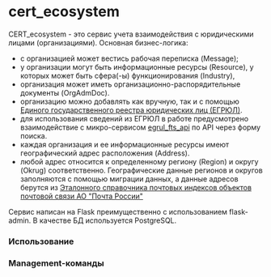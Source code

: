# cert_ecosystem

CERT_ecosystem - это сервис учета взаимодействия с юридическими лицами (организациями).
Основная бизнес-логика:
* с организацией может вестись рабочая переписка (Message);
* у организации могут быть информационные ресурсы (Resource), у которых может быть сфера(-ы) функционирования (Industry),
* организация может иметь организационно-распорядительные документы (OrgAdmDoc).
* организацию можно добавлять как вручную, так и с помощью 
[Единого государственного реестра юридических лиц (ЕГРЮЛ)](https://ru.wikipedia.org/wiki/%D0%95%D0%B4%D0%B8%D0%BD%D1%8B%D0%B9_%D0%B3%D0%BE%D1%81%D1%83%D0%B4%D0%B0%D1%80%D1%81%D1%82%D0%B2%D0%B5%D0%BD%D0%BD%D1%8B%D0%B9_%D1%80%D0%B5%D0%B5%D1%81%D1%82%D1%80_%D1%8E%D1%80%D0%B8%D0%B4%D0%B8%D1%87%D0%B5%D1%81%D0%BA%D0%B8%D1%85_%D0%BB%D0%B8%D1%86). 
* для использования сведений из ЕГРЮЛ в работе предусмотрено взаимодействие
с микро-сервисом [egrul_fts_api](https://github.com/PrudyvusP/egrul_fts_api) по API через форму поиска.  
* каждая организация и ее информационные ресурсы имеют географический адрес расположения (Address).
* любой адрес относится к определенному региону (Region) и округу (Okrug) соответственно.
Географические данные регионов и округов заполняются с помощью миграции данных, а данные адресов берутся из 
[Эталонного справочника почтовых индексов объектов почтовой связи АО "Почта России"](https://www.pochta.ru/support/database/ops)


Сервис написан на Flask преимущественно с использованием flask-admin. В качестве БД используется PostgreSQL.

### Использование

### Management-команды


